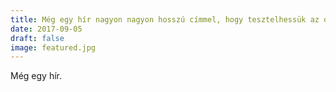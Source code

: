 ```yaml
---
title: Még egy hír nagyon nagyon hosszú címmel, hogy tesztelhessük az oldal megjelenését
date: 2017-09-05
draft: false
image: featured.jpg
---
```


Még egy hír.
